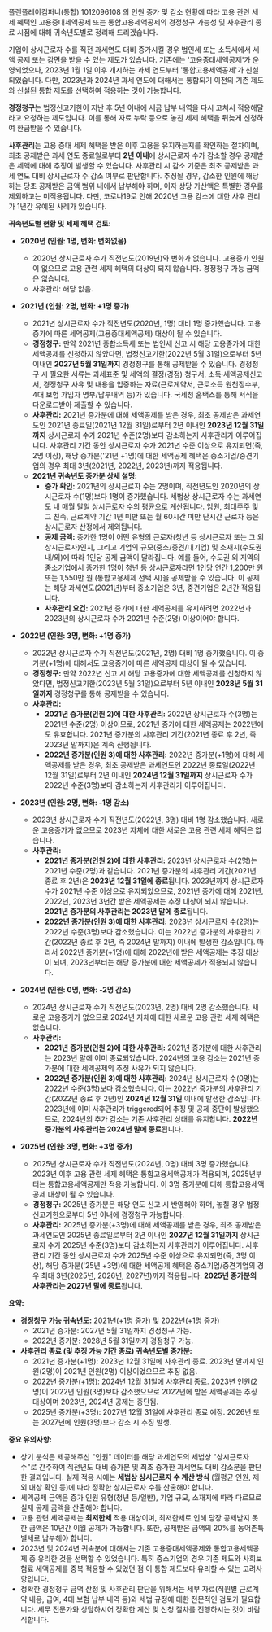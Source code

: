 플랜플레이컴퍼니(통합) 1012096108 의 인원 증가 및 감소 현황에 따라 고용 관련 세제 혜택인 고용증대세액공제 또는 통합고용세액공제의 경정청구 가능성 및 사후관리 종료 시점에 대해 귀속년도별로 정리해 드리겠습니다.

기업이 상시근로자 수를 직전 과세연도 대비 증가시킬 경우 법인세 또는 소득세에서 세액 공제 또는 감면을 받을 수 있는 제도가 있습니다. 기존에는 '고용증대세액공제'가 운영되었으나, 2023년 1월 1일 이후 개시하는 과세 연도부터 '통합고용세액공제'가 신설되었습니다. 다만, 2023년과 2024년 과세 연도에 대해서는 통합되기 이전의 기존 제도와 신설된 통합 제도를 선택하여 적용하는 것이 가능합니다.

**경정청구**는 법정신고기한이 지난 후 5년 이내에 세금 납부 내역을 다시 고쳐서 적용해달라고 요청하는 제도입니다. 이를 통해 자료 누락 등으로 놓친 세제 혜택을 뒤늦게 신청하여 환급받을 수 있습니다.

**사후관리**는 고용 증대 세제 혜택을 받은 이후 고용을 유지하는지를 확인하는 절차이며, 최초 공제받은 과세 연도 종료일로부터 **2년 이내**에 상시근로자 수가 감소할 경우 공제받은 세액에 대해 추징이 발생할 수 있습니다. 사후관리 시 감소 기준은 최초 공제받은 과세 연도 대비 상시근로자 수 감소 여부로 판단합니다. 추징될 경우, 감소한 인원에 해당하는 당초 공제받은 금액 범위 내에서 납부해야 하며, 이자 상당 가산액은 특별한 경우를 제외하고는 미적용됩니다. 다만, 코로나19로 인해 2020년 고용 감소에 대한 사후 관리가 1년간 유예된 사례가 있습니다.

**귀속년도별 현황 및 세제 혜택 검토:**

*   **2020년 (인원: 1명, 변화: 변화없음)**
    *   2020년 상시근로자 수가 직전년도(2019년)와 변화가 없습니다. 고용증가 인원이 없으므로 고용 관련 세제 혜택의 대상이 되지 않습니다. 경정청구 가능 금액은 없습니다.
    *   사후관리: 해당 없음.

*   **2021년 (인원: 2명, 변화: +1명 증가)**
    *   2021년 상시근로자 수가 직전년도(2020년, 1명) 대비 1명 증가했습니다. 고용증가에 따른 세액공제(고용증대세액공제) 대상이 될 수 있습니다.
    *   **경정청구:** 만약 2021년 종합소득세 또는 법인세 신고 시 해당 고용증가에 대한 세액공제를 신청하지 않았다면, 법정신고기한(2022년 5월 31일)으로부터 5년 이내인 **2027년 5월 31일까지** 경정청구를 통해 공제받을 수 있습니다. 경정청구 시 필요한 서류는 과세표준 및 세액의 결정(경정) 청구서, 소득·세액공제신고서, 경정청구 사유 및 내용을 입증하는 자료(근로계약서, 근로소득 원천징수부, 4대 보험 가입자 명부/납부내역 등)가 있습니다. 국세청 홈택스를 통해 서식을 다운로드받아 제출할 수 있습니다.
    *   **사후관리:** 2021년 증가분에 대해 세액공제를 받은 경우, 최초 공제받은 과세연도인 2021년 종료일(2021년 12월 31일)로부터 2년 이내인 **2023년 12월 31일까지** 상시근로자 수가 2021년 수준(2명)보다 감소하는지 사후관리가 이루어집니다. 사후관리 기간 동안 상시근로자 수가 2021년 수준 이상으로 유지되면(즉, 2명 이상), 해당 증가분('21년 +1명)에 대한 세액공제 혜택은 중소기업/중견기업의 경우 최대 3년(2021년, 2022년, 2023년)까지 적용됩니다.
    *   **2021년 귀속년도 증가분 상세 설명:**
        *   **증가 확인:** 2021년의 상시근로자 수는 2명이며, 직전년도인 2020년의 상시근로자 수(1명)보다 1명이 증가했습니다. 세법상 상시근로자 수는 과세연도 내 매월 말일 상시근로자 수의 평균으로 계산됩니다. 임원, 최대주주 및 그 친족, 근로계약 기간 1년 미만 또는 월 60시간 미만 단시간 근로자 등은 상시근로자 산정에서 제외됩니다.
        *   **공제 금액:** 증가한 1명이 어떤 유형의 근로자(청년 등 상시근로자 또는 그 외 상시근로자)인지, 그리고 기업의 규모(중소/중견/대기업) 및 소재지(수도권 내/외)에 따라 1인당 공제 금액이 달라집니다. 예를 들어, 수도권 외 지역의 중소기업에서 증가한 1명이 청년 등 상시근로자라면 1인당 연간 1,200만 원 또는 1,550만 원 (통합고용세제 선택 시)을 공제받을 수 있습니다. 이 공제는 해당 과세연도(2021년)부터 중소기업은 3년, 중견기업은 2년간 적용됩니다.
        *   **사후관리 요건:** 2021년 증가에 대한 세액공제를 유지하려면 2022년과 2023년의 상시근로자 수가 2021년 수준(2명) 이상이어야 합니다.

*   **2022년 (인원: 3명, 변화: +1명 증가)**
    *   2022년 상시근로자 수가 직전년도(2021년, 2명) 대비 1명 증가했습니다. 이 증가분(+1명)에 대해서도 고용증가에 따른 세액공제 대상이 될 수 있습니다.
    *   **경정청구:** 만약 2022년 신고 시 해당 고용증가에 대한 세액공제를 신청하지 않았다면, 법정신고기한(2023년 5월 31일)으로부터 5년 이내인 **2028년 5월 31일까지** 경정청구를 통해 공제받을 수 있습니다.
    *   **사후관리:**
        *   **2021년 증가분(인원 2)에 대한 사후관리:** 2022년 상시근로자 수(3명)는 2021년 수준(2명) 이상이므로, 2021년 증가에 대한 세액공제는 2022년에도 유효합니다. 2021년 증가분의 사후관리 기간(2021년 종료 후 2년, 즉 2023년 말까지)은 계속 진행됩니다.
        *   **2022년 증가분(인원 3)에 대한 사후관리:** 2022년 증가분(+1명)에 대해 세액공제를 받은 경우, 최초 공제받은 과세연도인 2022년 종료일(2022년 12월 31일)로부터 2년 이내인 **2024년 12월 31일까지** 상시근로자 수가 2022년 수준(3명)보다 감소하는지 사후관리가 이루어집니다.

*   **2023년 (인원: 2명, 변화: -1명 감소)**
    *   2023년 상시근로자 수가 직전년도(2022년, 3명) 대비 1명 감소했습니다. 새로운 고용증가가 없으므로 2023년 자체에 대한 새로운 고용 관련 세제 혜택은 없습니다.
    *   **사후관리:**
        *   **2021년 증가분(인원 2)에 대한 사후관리:** 2023년 상시근로자 수(2명)는 2021년 수준(2명)과 같습니다. 2021년 증가분의 사후관리 기간(2021년 종료 후 2년)은 **2023년 12월 31일에 종료**됩니다. 2023년까지 상시근로자 수가 2021년 수준 이상으로 유지되었으므로, 2021년 증가에 대해 2021년, 2022년, 2023년 3년간 받은 세액공제는 추징 대상이 되지 않습니다. **2021년 증가분의 사후관리는 2023년 말에 종료**됩니다.
        *   **2022년 증가분(인원 3)에 대한 사후관리:** 2023년 상시근로자 수(2명)는 2022년 수준(3명)보다 감소했습니다. 이는 2022년 증가분의 사후관리 기간(2022년 종료 후 2년, 즉 2024년 말까지) 이내에 발생한 감소입니다. 따라서 2022년 증가분(+1명)에 대해 2022년에 받은 세액공제는 추징 대상이 되며, 2023년부터는 해당 증가분에 대한 세액공제가 적용되지 않습니다.

*   **2024년 (인원: 0명, 변화: -2명 감소)**
    *   2024년 상시근로자 수가 직전년도(2023년, 2명) 대비 2명 감소했습니다. 새로운 고용증가가 없으므로 2024년 자체에 대한 새로운 고용 관련 세제 혜택은 없습니다.
    *   **사후관리:**
        *   **2021년 증가분(인원 2)에 대한 사후관리:** 2021년 증가분에 대한 사후관리는 2023년 말에 이미 종료되었습니다. 2024년의 고용 감소는 2021년 증가분에 대한 세액공제의 추징 사유가 되지 않습니다.
        *   **2022년 증가분(인원 3)에 대한 사후관리:** 2024년 상시근로자 수(0명)는 2022년 수준(3명)보다 감소했습니다. 이는 2022년 증가분의 사후관리 기간(2022년 종료 후 2년)인 **2024년 12월 31일** 이내에 발생한 감소입니다. 2023년에 이미 사후관리가 triggered되어 추징 및 공제 중단이 발생했으므로, 2024년의 추가 감소는 기존 사후관리 상태를 유지합니다. **2022년 증가분의 사후관리는 2024년 말에 종료**됩니다.

*   **2025년 (인원: 3명, 변화: +3명 증가)**
    *   2025년 상시근로자 수가 직전년도(2024년, 0명) 대비 3명 증가했습니다. 2023년 이후 고용 관련 세제 혜택은 통합고용세액공제가 적용되며, 2025년부터는 통합고용세액공제만 적용 가능합니다. 이 3명 증가분에 대해 통합고용세액공제 대상이 될 수 있습니다.
    *   **경정청구:** 2025년 증가분은 해당 연도 신고 시 반영해야 하며, 놓칠 경우 법정신고기한으로부터 5년 이내에 경정청구 가능합니다.
    *   **사후관리:** 2025년 증가분(+3명)에 대해 세액공제를 받은 경우, 최초 공제받은 과세연도인 2025년 종료일로부터 2년 이내인 **2027년 12월 31일까지** 상시근로자 수가 2025년 수준(3명)보다 감소하는지 사후관리가 이루어집니다. 사후관리 기간 동안 상시근로자 수가 2025년 수준 이상으로 유지되면(즉, 3명 이상), 해당 증가분('25년 +3명)에 대한 세액공제 혜택은 중소기업/중견기업의 경우 최대 3년(2025년, 2026년, 2027년)까지 적용됩니다. **2025년 증가분의 사후관리는 2027년 말에 종료**됩니다.

**요약:**

*   **경정청구 가능 귀속년도:** 2021년(+1명 증가) 및 2022년(+1명 증가)
    *   2021년 증가분: 2027년 5월 31일까지 경정청구 가능.
    *   2022년 증가분: 2028년 5월 31일까지 경정청구 가능.
*   **사후관리 종료 (및 추징 가능 기간 종료) 귀속년도별 증가분:**
    *   2021년 증가분(+1명): 2023년 12월 31일에 사후관리 종료. 2023년 말까지 인원(2명)이 2021년 인원(2명) 이상이었으므로 추징 없음.
    *   2022년 증가분(+1명): 2024년 12월 31일에 사후관리 종료. 2023년 인원(2명)이 2022년 인원(3명)보다 감소했으므로 2022년에 받은 세액공제는 추징 대상이며 2023년, 2024년 공제는 중단됨.
    *   2025년 증가분(+3명): 2027년 12월 31일에 사후관리 종료 예정. 2026년 또는 2027년에 인원(3명)보다 감소 시 추징 발생.

**중요 유의사항:**
*   상기 분석은 제공해주신 "인원" 데이터를 해당 과세연도의 세법상 "상시근로자 수"로 간주하여 직전년도 대비 증가분 및 최초 증가한 과세연도 대비 감소분을 판단한 결과입니다. 실제 적용 시에는 **세법상 상시근로자 수 계산 방식** (월평균 인원, 제외 대상 확인 등)에 따라 정확한 상시근로자 수를 산출해야 합니다.
*   세액공제 금액은 증가 인원 유형(청년 등/일반), 기업 규모, 소재지에 따라 다르므로 실제 공제 금액을 산출해야 합니다.
*   고용 관련 세액공제는 **최저한세** 적용 대상이며, 최저한세로 인해 당장 공제받지 못한 금액은 10년간 이월 공제가 가능합니다. 또한, 공제받은 금액의 20%를 농어촌특별세로 납부해야 합니다.
*   2023년 및 2024년 귀속분에 대해서는 기존 고용증대세액공제와 통합고용세액공제 중 유리한 것을 선택할 수 있었습니다. 특히 중소기업의 경우 기존 제도와 사회보험료 세액공제를 중복 적용할 수 있었던 점 이 통합 제도보다 유리할 수 있는 고려사항입니다.
*   정확한 경정청구 금액 산정 및 사후관리 판단을 위해서는 세부 자료(직원별 근로계약 내용, 급여, 4대 보험 납부 내역 등)와 세법 규정에 대한 전문적인 검토가 필요합니다. 세무 전문가와 상담하시어 정확한 계산 및 신청 절차를 진행하시는 것이 바람직합니다.